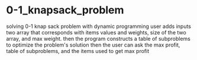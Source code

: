 # 0-1_knapsack_problem
solving 0-1 knap sack problem with dynamic programming
user adds inputs two array that corresponds with items values and weights, size of the two array, and max weight.
then the program constructs a table of subproblems to optimize the problem's solution
then the user can ask the max profit, table of subproblems, and the items used to get max profit
